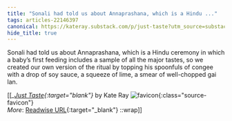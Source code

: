 ```yaml
---
title: "Sonali had told us about Annaprashana, which is a Hindu ..."
tags: articles-22146397
canonical: https://kateray.substack.com/p/just-taste?utm_source=substack&utm_medium=email
hide_title: true
---
```


Sonali had told us about Annaprashana, which is a Hindu ceremony in which a baby’s first feeding includes a sample of all the major tastes, so we created our own version of the ritual by topping his spoonfuls of congee with a drop of soy sauce, a squeeze of lime, a smear of well-chopped gai lan.


[[<cite>_[Just Taste](https://kateray.substack.com/p/just-taste?utm_source=substack&utm_medium=email){:target="_blank"}_</cite> by Kate Ray ![favicon](https://s2.googleusercontent.com/s2/favicons?domain=kateray.substack.com){:class="source-favicon"}<br>
_More_: [Readwise URL](https://readwise.io/open/436639300){:target="_blank"}
::wrap]]